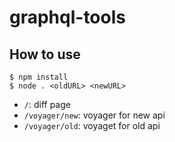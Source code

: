 # graphql-tools

## How to use

```shell
$ npm install
$ node . <oldURL> <newURL>
```

* `/`: diff page
* `/voyager/new`: voyager for new api
* `/voyager/old`: voyaget for old api